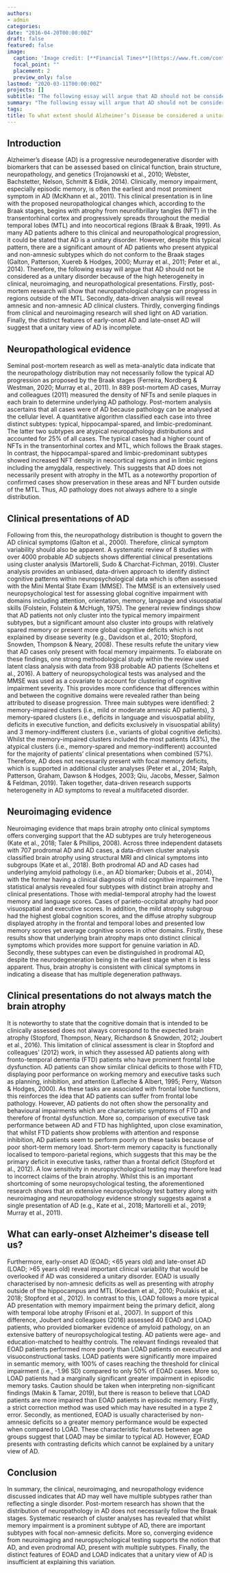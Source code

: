 ```yaml
---
authors:
- admin
categories:
date: "2016-04-20T00:00:00Z"
draft: false
featured: false
image: 
  caption: 'Image credit: [**Financial Times**](https://www.ft.com/content/c4e1241e-f731-11e7-88f7-5465a6ce1a00)'
  focal_point: ""
  placement: 2
  preview_only: false
lastmod: "2020-03-11T00:00:00Z"
projects: []
subtitle: "The following essay will argue that AD should not be considered as a unitary disorder because of the high variation in clinical, neuroimaging, and neuropathological presentations."
summary: "The following essay will argue that AD should not be considered as a unitary disorder because of the high variation in clinical, neuroimaging, and neuropathological presentations."
tags:
title: To what extent should Alzheimer’s Disease be considered a unitary disorder?
---
```

## Introduction

Alzheimer’s disease (AD) is a progressive neurodegenerative disorder with biomarkers that can be assessed based on clinical function, brain structure, neuropathology, and genetics (Trojanowski et al., 2010; Webster, Bachstetter, Nelson, Schmitt & Eldik, 2014). Clinically, memory impairment, especially episodic memory, is often the earliest and most prominent symptom in AD (McKhann et al., 2011). This clinical presentation is in line with the proposed neuropathological changes which, according to the Braak stages, begins with atrophy from neurofibrillary tangles (NFT) in the transentorhinal cortex and progressively spreads throughout the medial temporal lobes (MTL) and into neocortical regions (Braak & Braak, 1991). As many AD patients adhere to this clinical and neuropathological progression, it could be stated that AD is a unitary disorder. However, despite this typical pattern, there are a significant amount of AD patients who present atypical and non-amnesic subtypes which do not conform to the Braak stages (Galton, Patterson, Xuereb & Hodges, 2000; Murray et al., 2011; Peter et al., 2014). Therefore, the following essay will argue that AD should not be considered as a unitary disorder because of the high heterogeneity in clinical, neuroimaging, and neuropathological presentations. Firstly, post-mortem research will show that neuropathological change can progress in regions outside of the MTL. Secondly, data-driven analysis will reveal amnesic and non-amnesic AD clinical clusters. Thirdly, converging findings from clinical and neuroimaging research will shed light on AD variation. Finally, the distinct features of early-onset AD and late-onset AD will suggest that a unitary view of AD is incomplete.

## Neuropathological evidence

Seminal post-mortem research as well as meta-analytic data indicate that the neuropathology distribution may not necessarily follow the typical AD progression as proposed by the Braak stages (Ferreira, Nordberg & Westman, 2020; Murray et al., 2011). In 889 post-mortem AD cases, Murray and colleagues (2011) measured the density of NFTs and senile plaques in each brain to determine underlying AD pathology. Post-mortem analysis ascertains that all cases were of AD because pathology can be analysed at the cellular level. A quantitative algorithm classified each case into three distinct subtypes: typical, hippocampal-spared, and limbic-predominant. The latter two subtypes are atypical neuropathology distributions and accounted for 25% of all cases. The typical cases had a higher count of NFTs in the transentorhinal cortex and MTL, which follows the Braak stages. In contrast, the hippocampal-spared and limbic-predominant subtypes showed increased NFT density in neocortical regions and in limbic regions including the amygdala, respectively. This suggests that AD does not necessarily present with atrophy in the MTL as a noteworthy proportion of confirmed cases show preservation in these areas and NFT burden outside of the MTL. Thus, AD pathology does not always adhere to a single distribution.

## Clinical presentations of AD

Following from this, the neuropathology distribution is thought to govern the AD clinical symptoms (Galton et al., 2000). Therefore, clinical symptom variability should also be apparent. A systematic review of 8 studies with over 4000 probable AD subjects shows differential clinical presentations using cluster analysis (Martorelli, Sudo & Charchat-Fichman, 2019). Cluster analysis provides an unbiased, data-driven approach to identify distinct cognitive patterns within neuropsychological data which is often assessed with the Mini Mental State Exam (MMSE). The MMSE is an extensively used neuropsychological test for assessing global cognitive impairment with domains including attention, orientation, memory, language and visuospatial skills (Folstein, Folstein & McHugh, 1975). The general review findings show that AD patients not only cluster into the typical memory impairment subtypes, but a significant amount also cluster into groups with relatively spared memory or present more global cognitive deficits which is not explained by disease severity (e.g., Davidson et al., 2010; Stopford, Snowden, Thompson & Neary, 2008). These results refute the unitary view that AD cases only present with focal memory impairments. 
To elaborate on these findings, one strong methodological study within the review used latent class analysis with data from 938 probable AD patients (Scheltens et al., 2016). A battery of neuropsychological tests was analysed and the MMSE was used as a covariate to account for clustering of cognitive impairment severity. This provides more confidence that differences within and between the cognitive domains were revealed rather than being attributed to disease progression. Three main subtypes were identified: 2 memory-impaired clusters (i.e., mild or moderate amnesic AD patients), 3 memory-spared clusters (i.e., deficits in language and visuospatial ability, deficits in executive function, and deficits exclusively in visuospatial ability) and 3 memory-indifferent clusters (i.e., variants of global cognitive deficits). Whilst the memory-impaired clusters included the most patients (43%), the atypical clusters (i.e., memory-spared and memory-indifferent) accounted for the majority of patients’ clinical presentations when combined (57%). Therefore, AD does not necessarily present with focal memory deficits, which is supported in additional cluster analyses (Peter et al., 2014; Ralph, Patterson, Graham, Dawson & Hodges, 2003; Qiu, Jacobs, Messer, Salmon & Feldman, 2019). Taken together, data-driven research supports heterogeneity in AD symptoms to reveal a multifaceted disorder.

## Neuroimaging evidence

Neuroimaging evidence that maps brain atrophy onto clinical symptoms offers converging support that the AD subtypes are truly heterogeneous (Kate et al., 2018; Taler & Phillips, 2008). Across three independent datasets with 707 prodromal AD and AD cases, a data-driven cluster analysis classified brain atrophy using structural MRI and clinical symptoms into subgroups (Kate et al., 2018). Both prodromal AD and AD cases had underlying amyloid pathology (i.e., an AD biomarker; Dubois et al., 2014), with the former having a clinical diagnosis of mild cognitive impairment. The statistical analysis revealed four subtypes with distinct brain atrophy and clinical presentations. Those with medial-temporal atrophy had the lowest memory and language scores. Cases of parieto-occipital atrophy had poor visuospatial and executive scores. In addition, the mild atrophy subgroup had the highest global cognition scores, and the diffuse atrophy subgroup displayed atrophy in the frontal and temporal lobes and presented low memory scores yet average cognitive scores in other domains. Firstly, these results show that underlying brain atrophy maps onto distinct clinical symptoms which provides more support for genuine variation in AD. Secondly, these subtypes can even be distinguished in prodromal AD, despite the neurodegeneration being in the earliest stage when it is less apparent. Thus, brain atrophy is consistent with clinical symptoms in indicating a disease that has multiple degeneration pathways. 

## Clinical presentations do not always match the brain atrophy

It is noteworthy to state that the cognitive domain that is intended to be clinically assessed does not always correspond to the expected brain atrophy (Stopford, Thompson, Neary, Richardson & Snowden, 2012; Joubert et al., 2016). This limitation of clinical assessment is clear in Stopford and colleagues’ (2012) work, in which they assessed AD patients along with fronto-temporal dementia (FTD) patients who have prominent frontal lobe dysfunction. AD patients can show similar clinical deficits to those with FTD, displaying poor performance on working memory and executive tasks such as planning, inhibition, and attention (Lafleche & Albert, 1995; Perry, Watson & Hodges, 2000). As these tasks are associated with frontal lobe functions, this reinforces the idea that AD patients can suffer from frontal lobe pathology. However, AD patients do not often show the personality and behavioural impairments which are characteristic symptoms of FTD and therefore of frontal dysfunction. More so, comparison of executive task performance between AD and FTD has highlighted, upon close examination, that whilst FTD patients show problems with attention and response inhibition, AD patients seem to perform poorly on these tasks because of poor short-term memory load. Short-term memory capacity is functionally localised to temporo-parietal regions, which suggests that this may be the primary deficit in executive tasks, rather than a frontal deficit (Stopford et al., 2012). A low sensitivity in neuropsychological testing may therefore lead to incorrect claims of the brain atrophy. Whilst this is an important shortcoming of some neuropsychological testing, the aforementioned research shows that an extensive neuropsychology test battery along with neuroimaging and neuropathology evidence strongly suggests against a single presentation of AD (e.g., Kate et al., 2018; Martorelli et al., 2019; Murray et al., 2011).

## What can early-onset Alzheimer's disease tell us?

Furthermore, early-onset AD (EOAD; <65 years old) and late-onset AD (LOAD; >65 years old) reveal important clinical variability that would be overlooked if AD was considered a unitary disorder. EOAD is usually characterised by non-amnesic deficits as well as presenting with atrophy outside of the hippocampus and MTL (Koedam et al., 2010; Poulakis et al., 2018; Stopford et al., 2012). In contrast to this, LOAD follows a more typical AD presentation with memory impairment being the primary deficit, along with temporal lobe atrophy (Frisoni et al., 2007). In support of this difference, Joubert and colleagues (2016) assessed 40 EOAD and LOAD patients, who provided biomarker evidence of amyloid pathology, on an extensive battery of neuropsychological testing. AD patients were age- and education-matched to healthy controls. The relevant findings revealed that EOAD patients performed more poorly than LOAD patients on executive and visuoconstructional tasks. LOAD patients were significantly more impaired in semantic memory, with 100% of cases reaching the threshold for clinical impairment (i.e., -1.96 SD) compared to only 50% of EOAD cases. More so, LOAD patients had a marginally significant greater impairment in episodic memory tasks. Caution should be taken when interpreting non-significant findings (Makin & Tamar, 2019), but there is reason to believe that LOAD patients are more impaired than EOAD patients in episodic memory. Firstly, a strict correction method was used which may have resulted in a type 2 error. Secondly, as mentioned, EOAD is usually characterised by non-amnesic deficits so a greater memory performance would be expected when compared to LOAD. These characteristic features between age groups suggest that LOAD may be similar to typical AD. However, EOAD presents with contrasting deficits which cannot be explained by a unitary view of AD.

## Conclusion

In summary, the clinical, neuroimaging, and neuropathology evidence discussed indicates that AD may well have multiple subtypes rather than reflecting a single disorder. Post-mortem research has shown that the distribution of neuropathology in AD does not necessarily follow the Braak stages. Systematic research of cluster analyses has revealed that whilst memory impairment is a prominent subtype of AD, there are important subtypes with focal non-amnesic deficits. More so, converging evidence from neuroimaging and neuropsychological testing supports the notion that AD, and even prodromal AD, present with multiple subtypes. Finally, the distinct features of EOAD and LOAD indicates that a unitary view of AD is insufficient at explaining this variation. 

